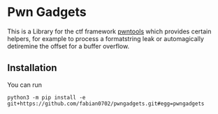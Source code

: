 # Pwn Gadgets
This is a Library for the ctf framework [pwntools](https://pwntools.com) which provides certain helpers, for example to process a formatstring leak or automagically detiremine the offset for a buffer overflow.
## Installation
You can run
```
python3 -m pip install -e git+https://github.com/fabian0702/pwngadgets.git#egg=pwngadgets
```